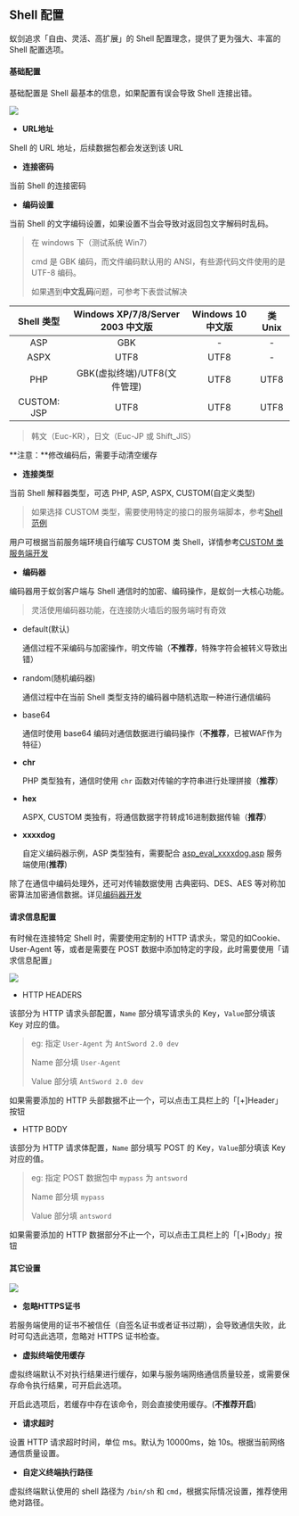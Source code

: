 Shell 配置
---

蚁剑追求「自由、灵活、高扩展」的 Shell 配置理念，提供了更为强大、丰富的 Shell 配置选项。

#### 基础配置

基础配置是 Shell 最基本的信息，如果配置有误会导致 Shell 连接出错。

![][img_shell_config_1]

* **URL地址**

 Shell 的 URL 地址，后续数据包都会发送到该 URL

* **连接密码**

 当前 Shell 的连接密码

* **编码设置**

 当前 Shell 的文字编码设置，如果设置不当会导致对返回包文字解码时乱码。

 > 在 windows 下（测试系统 Win7）
 >
 > cmd 是 GBK 编码，而文件编码默认用的 ANSI，有些源代码文件使用的是 UTF-8 编码。
 >
 > 如果遇到**中文乱码**问题，可参考下表尝试解决  


  Shell 类型 | Windows XP/7/8/Server 2003 中文版| Windows 10 中文版| 类 Unix 
  :-:|:-:|:-:|:-:
  ASP | GBK | - | -
  ASPX | UTF8 | UTF8 | -
  PHP | GBK(虚拟终端)/UTF8(文件管理) | UTF8 | UTF8
  CUSTOM: JSP | UTF8 | UTF8 | UTF8

  > 韩文（Euc-KR），日文（Euc-JP 或 Shift_JIS）

 **注意：**修改编码后，需要手动清空缓存

* **连接类型**

 当前 Shell 解释器类型，可选 PHP, ASP, ASPX, CUSTOM(自定义类型)

 > 如果选择 CUSTOM 类型，需要使用特定的接口的服务端脚本，参考[Shell 范例](https://github.com/antoor/antSword/tree/master/shells)

 用户可根据当前服务端环境自行编写 CUSTOM 类 Shell，详情参考[CUSTOM 类服务端开发](../core_dev/shell/custom_shells.md)

* **编码器**

 编码器用于蚁剑客户端与 Shell 通信时的加密、编码操作，是蚁剑一大核心功能。

 > 灵活使用编码器功能，在连接防火墙后的服务端时有奇效

 * default(默认)

   通信过程不采编码与加密操作，明文传输（**不推荐**，特殊字符会被转义导致出错）

 * random(随机编码器)

   通信过程中在当前 Shell 类型支持的编码器中随机选取一种进行通信编码

 * base64

   通信时使用 base64 编码对通信数据进行编码操作（**不推荐**，已被WAF作为特征）

 * **chr**

   PHP 类型独有，通信时使用 `chr` 函数对传输的字符串进行处理拼接（**推荐**）

 * **hex**

   ASPX, CUSTOM 类独有，将通信数据字符转成16进制数据传输（**推荐**）

 * **xxxxdog**

   自定义编码器示例，ASP 类型独有，需要配合 [asp_eval_xxxxdog.asp](https://github.com/antoor/antSword/tree/master/shells/asp_eval_xxxxdog.asp) 服务端使用(**推荐**)

 除了在通信中编码处理外，还可对传输数据使用 古典密码、DES、AES 等对称加密算法加密通信数据。详见[编码器开发](../core_dev/encoder/README.md)

#### 请求信息配置

 有时候在连接特定 Shell 时，需要使用定制的 HTTP 请求头，常见的如Cookie、User-Agent 等，或者是需要在 POST 数据中添加特定的字段，此时需要使用「请求信息配置」

![][img_shell_config_2]

* HTTP HEADERS

 该部分为 HTTP 请求头部配置，`Name` 部分填写请求头的 Key，`Value`部分填该 Key 对应的值。

 > eg: 指定 `User-Agent` 为 `AntSword 2.0 dev`
 > 
 > Name 部分填 `User-Agent`
 >
 > Value 部分填 `AntSword 2.0 dev`

 如果需要添加的 HTTP 头部数据不止一个，可以点击工具栏上的「[+]Header」按钮

* HTTP BODY

 该部分为 HTTP 请求体配置，`Name` 部分填写 POST 的 Key，`Value`部分填该 Key 对应的值。

 > eg: 指定 POST 数据包中 `mypass` 为 `antsword`
 > 
 > Name 部分填 `mypass`
 >
 > Value 部分填 `antsword`

 如果需要添加的 HTTP 数据部分不止一个，可以点击工具栏上的「[+]Body」按钮


#### 其它设置

![][img_shell_config_3]

* **忽略HTTPS证书**

 若服务端使用的证书不被信任（自签名证书或者证书过期），会导致通信失败，此时可勾选此选项，忽略对 HTTPS 证书检查。

* **虚拟终端使用缓存**

 虚拟终端默认不对执行结果进行缓存，如果与服务端网络通信质量较差，或需要保存命令执行结果，可开启此选项。

 开启此选项后，若缓存中存在该命令，则会直接使用缓存。(**不推荐开启**)

* **请求超时**

 设置 HTTP 请求超时时间，单位 ms。默认为 10000ms，始 10s。根据当前网络通信质量设置。

* **自定义终端执行路径**

 虚拟终端默认使用的 shell 路径为 `/bin/sh` 和 `cmd`，根据实际情况设置，推荐使用绝对路径。

[img_shell_config_1]: http://7xtigg.com1.z0.glb.clouddn.com/doc/shell_manager/shell_config_1.jpg
[img_shell_config_2]: http://7xtigg.com1.z0.glb.clouddn.com/doc/shell_manager/shell_config_2.jpg
[img_shell_config_3]: http://7xtigg.com1.z0.glb.clouddn.com/doc/shell_manager/shell_config_3.jpg

